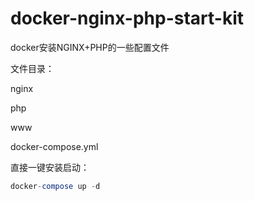 # docker-nginx-php-start-kit
docker安装NGINX+PHP的一些配置文件

文件目录：

nginx

php

www

docker-compose.yml


直接一键安装启动：
```sql
docker-compose up -d